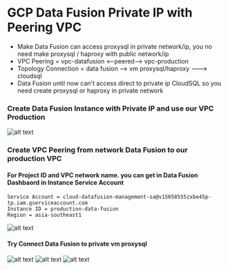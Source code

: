 # GCP Data Fusion Private IP with Peering VPC
- Make Data Fusion can access proxysql in private network/ip, you no need make proxysql / haproxy with public network/ip
- VPC Peering  = vpc-datafusion <--peered--> vpc-production
- Topology Connection = data fusion --> vm proxysql/haproxy ---> cloudsql
- Data Fusion until now can't access direct to private ip CloudSQL so you need create proxysql or haproxy in private network


### Create Data Fusion Instance with Private IP and use our VPC Production

![alt text](https://i.imgur.com/zXArtrw.png)

### Create VPC Peering from network Data Fusion to our production VPC
#### For Project ID and VPC network name. you can get in Data Fusion Dashbaord in Instance Service Account
```
Service Account = cloud-datafusion-management-sa@v15658555zxbe45p-tp.iam.gserviceaccount.com
Instance ID = production-data-fusion
Region = asia-southeast1
```
![alt text](https://i.imgur.com/96tzzVr.png)

#### Try Connect Data Fusion to private vm proxysql
![alt text](https://i.imgur.com/zTmXtrE.png)
![alt text](https://i.imgur.com/tCqHyCK.png)
![alt text](https://i.imgur.com/rkQQfLd.png)
